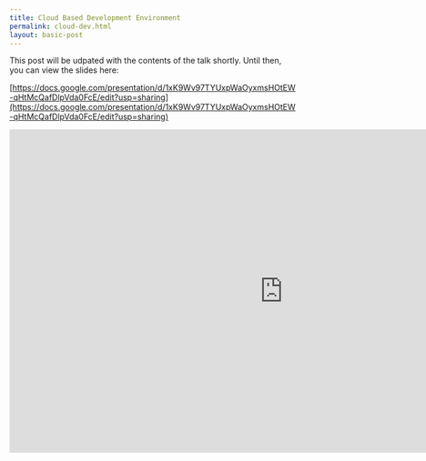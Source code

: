 ```yaml
---
title: Cloud Based Development Environment
permalink: cloud-dev.html
layout: basic-post
---
```


This post will be udpated with the contents of the talk shortly. Until then, you can view the slides here:

[https://docs.google.com/presentation/d/1xK9Wv97TYUxpWaOyxmsHOtEW-qHtMcQafDlpVda0FcE/edit?usp=sharing](https://docs.google.com/presentation/d/1xK9Wv97TYUxpWaOyxmsHOtEW-qHtMcQafDlpVda0FcE/edit?usp=sharing)

<iframe src="https://docs.google.com/presentation/d/e/2PACX-1vSI94cI424dMH5yIsJRvwom4bbcXLHoXM9KPb9L2VQdcTNSEvvgITNDbI3xnakGakeJXpLilTyz8wuH/embed?start=false&loop=false&delayms=60000" frameborder="0" width="960" height="569" allowfullscreen="true" mozallowfullscreen="true" webkitallowfullscreen="true"></iframe>
